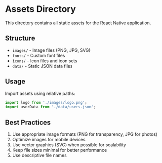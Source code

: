 # Assets Directory

This directory contains all static assets for the React Native application.

## Structure

- `images/` - Image files (PNG, JPG, SVG)
- `fonts/` - Custom font files
- `icons/` - Icon files and icon sets
- `data/` - Static JSON data files

## Usage

Import assets using relative paths:

```typescript
import logo from './images/logo.png';
import userData from './data/users.json';
```

## Best Practices

1. Use appropriate image formats (PNG for transparency, JPG for photos)
2. Optimize images for mobile devices
3. Use vector graphics (SVG) when possible for scalability
4. Keep file sizes minimal for better performance
5. Use descriptive file names
